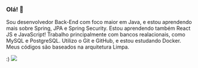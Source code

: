 ### Olá! 👋

Sou desenvolvedor Back-End com foco maior em Java, e estou aprendendo mais sobre Spring, JPA e Spring Security. Estou aprendendo também React JS e JavaScript! Trabalho principalmente com bancos realacionais, como MySQL e PostgreSQL. Utilizo o Git e GitHub, e estou estudando Docker. Meus códigos são baseados na arquitetura Limpa.

:)
  <a href="https://www.linkedin.com/in/chrystian-dutra/" target="_blank"><img src="https://img.shields.io/badge/-LinkedIn-%230077B5?style=for-the-badge&logo=linkedin&logoColor=white" target="_blank"></a> 

<!--
**soaresdutra97/soaresdutra97** is a ✨ _special_ ✨ repository because its `README.md` (this file) appears on your GitHub profile.

Here are some ideas to get you started:

- 🔭 I’m currently working on ...
- 🌱 I’m currently learning ...
- 👯 I’m looking to collaborate on ...
- 🤔 I’m looking for help with ...
- 💬 Ask me about ...
- 📫 How to reach me: ...
- 😄 Pronouns: ...
- ⚡ Fun fact: ...
-->
